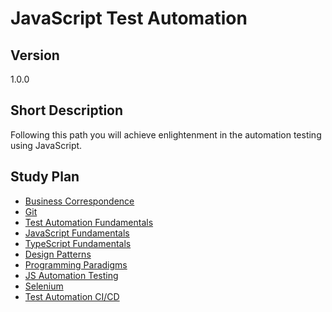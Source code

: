 # JavaScript Test Automation  

## Version

1.0.0

## Short Description

Following this path you will achieve enlightenment in the automation testing using JavaScript.

## Study Plan

* [Business Correspondence](../topics/business-correspondence/readme.md)
* [Git](../topics/git/readme.md)
* [Test Automation Fundamentals](../topics/test-automation-fundamentals/readme.md)
* [JavaScript Fundamentals](../topics/js-fundamentals/readme.md)
* [TypeScript Fundamentals](../topics/ts-fundamentals/readme.md)
* [Design Patterns](../topics/design-patterns/readme.md)
* [Programming Paradigms](../topics/programming-paradigms/readme.md)
* [JS Automation Testing](../topics/js-automation-testing/readme.md)
* [Selenium](../topics/test-automation-selenium/readme.md)
* [Test Automation CI/CD](../topics/test-automation-ci-cd/readme.md)
